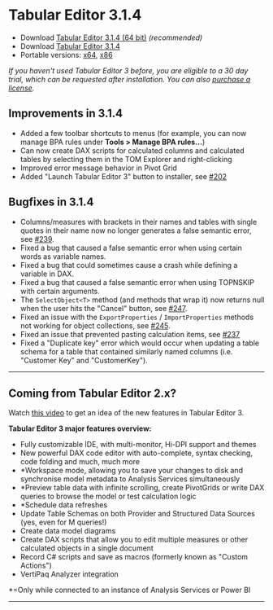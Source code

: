 ﻿# Tabular Editor 3.1.4

- Download [Tabular Editor 3.1.4 (64 bit)](https://cdn.tabulareditor.com/files/TabularEditor.3.1.4.x64.msi) *(recommended)*
- Download [Tabular Editor 3.1.4](https://cdn.tabulareditor.com/files/TabularEditor.3.1.4.x86.msi)
- Portable versions: [x64](https://cdn.tabulareditor.com/files/TabularEditor.3.1.4.x64.zip), [x86](https://cdn.tabulareditor.com/files/TabularEditor.3.1.4.x86.zip)

*If you haven't used Tabular Editor 3 before, you are eligible to a 30 day trial, which can be requested after installation. You can also [purchase a license](https://tabulareditor.com/#licensing).*

## Improvements in 3.1.4

- Added a few toolbar shortcuts to menus (for example, you can now manage BPA rules under **Tools > Manage BPA rules...**)
- Can now create DAX scripts for calculated columns and calculated tables by selecting them in the TOM Explorer and right-clicking
- Improved error message behavior in Pivot Grid
- Added "Launch Tabular Editor 3" button to installer, see [#202](https://github.com/TabularEditor/TabularEditor3/issues/202)

## Bugfixes in 3.1.4

- Columns/measures with brackets in their names and tables with single quotes in their name now no longer generates a false semantic error, see [#239](https://github.com/TabularEditor/TabularEditor3/issues/239).
- Fixed a bug that caused a false semantic error when using certain words as variable names.
- Fixed a bug that could sometimes cause a crash while defining a variable in DAX.
- Fixed a bug that caused a false semantic error when using TOPNSKIP with certain arguments.
- The `SelectObject<T>` method (and methods that wrap it) now returns null when the user hits the "Cancel" button, see [#247](https://github.com/TabularEditor/TabularEditor3/issues/247).
- Fixed an issue with the `ExportProperties` / `ImportProperties` methods not working for object collections, see [#245](https://github.com/TabularEditor/TabularEditor3/issues/245).
- Fixed an issue that prevented pasting calculation items, see [#237](https://github.com/TabularEditor/TabularEditor3/issues/237)
- Fixed a "Duplicate key" error which would occur when updating a table schema for a table that contained similarly named columns (i.e. "Customer Key" and "CustomerKey").

---
## Coming from Tabular Editor 2.x?

Watch [this video](https://www.youtube.com/watch?v=pt3DdcjfImY) to get an idea of the new features in Tabular Editor 3.

**Tabular Editor 3 major features overview:**
- Fully customizable IDE, with multi-monitor, Hi-DPI support and themes
- New powerful DAX code editor with auto-complete, syntax checking, code folding and much, much more
- *Workspace mode, allowing you to save your changes to disk and synchronise model metadata to Analysis Services simultaneously
- *Preview table data with infinite scrolling, create PivotGrids or write DAX queries to browse the model or test calculation logic
- *Schedule data refreshes
- Update Table Schemas on both Provider and Structured Data Sources (yes, even for M queries!)
- Create data model diagrams
- Create DAX scripts that allow you to edit multiple measures or other calculated objects in a single document
- Record C# scripts and save as macros (formerly known as "Custom Actions")
- VertiPaq Analyzer integration

*=Only while connected to an instance of Analysis Services or Power BI

---
